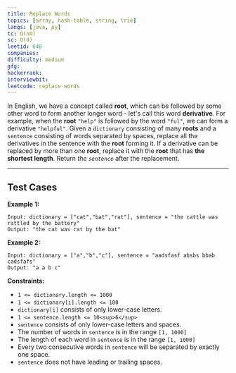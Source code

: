 ```yaml
---
title: Replace Words
topics: [array, hash-table, string, trie]
langs: [java, py]
tc: O(nm)
sc: O(d)
leetid: 648
companies: 
difficulty: medium
gfg: 
hackerrank: 
interviewbit: 
leetcode: replace-words
---
```

In English, we have a concept called **root**, which can be followed by some other word to form another longer word - let's call this word **derivative**. For example, when the **root** `"help"` is followed by the word `"ful"`, we can form a derivative `"helpful"`.
Given a `dictionary` consisting of many **roots** and a `sentence` consisting of words separated by spaces, replace all the derivatives in the sentence with the **root** forming it. If a derivative can be replaced by more than one **root**, replace it with the **root** that has **the shortest length**.
Return *the `sentence`* after the replacement.

---
## Test Cases
**Example 1:**
```
Input: dictionary = ["cat","bat","rat"], sentence = "the cattle was rattled by the battery"
Output: "the cat was rat by the bat"
```

**Example 2:**
```
Input: dictionary = ["a","b","c"], sentence = "aadsfasf absbs bbab cadsfafs"
Output: "a a b c"
```
 
**Constraints:**
	
* `1 <= dictionary.length <= 1000`
* `1 <= dictionary[i].length <= 100`
* `dictionary[i]` consists of only lower-case letters.
* `1 <= sentence.length <= 10<sup>6</sup>`
* `sentence` consists of only lower-case letters and spaces.
* The number of words in `sentence` is in the range `[1, 1000]`
* The length of each word in `sentence` is in the range `[1, 1000]`
* Every two consecutive words in `sentence` will be separated by exactly one space.
* `sentence` does not have leading or trailing spaces.

        
